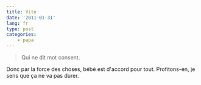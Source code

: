 ```yaml
---
title: Vite
date: '2011-01-31'
lang: fr
type: post
categories:
    - papa
---
```


> Qui ne dit mot consent.

Donc par la force des choses, bébé est d'accord pour tout. Profitons-en, je sens que ça ne va pas durer.
